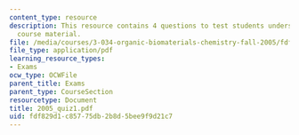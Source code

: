 ```yaml
---
content_type: resource
description: This resource contains 4 questions to test students understanding of
  course material.
file: /media/courses/3-034-organic-biomaterials-chemistry-fall-2005/fdf829d1c85775db2b8d5bee9f9d21c7_2005_quiz1.pdf
file_type: application/pdf
learning_resource_types:
- Exams
ocw_type: OCWFile
parent_title: Exams
parent_type: CourseSection
resourcetype: Document
title: 2005_quiz1.pdf
uid: fdf829d1-c857-75db-2b8d-5bee9f9d21c7
---
```

